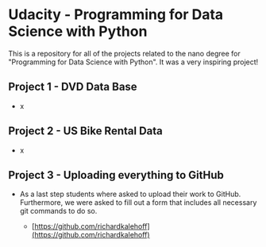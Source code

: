 # Udacity - Programming for Data Science with Python

This is a repository for all of the projects related to the nano degree for "Programming for Data Science with Python". It was a very inspiring project!


## Project 1 - DVD Data Base

* x

## Project 2 - US Bike Rental Data

* x

## Project 3 - Uploading everything to GitHub

* As a last step students where asked to upload their work to GitHub. Furthermore, we were asked to fill out a form that includes all necessary git commands to do so.

    - [https://github.com/richardkalehoff](https://github.com/richardkalehoff)


